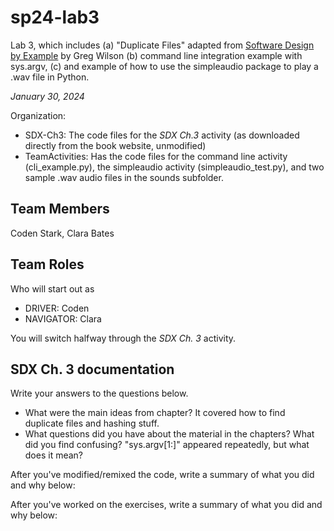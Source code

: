 # sp24-lab3
Lab 3, which includes (a) "Duplicate Files" adapted from [Software Design by Example](https://third-bit.com/sdxpy/) by Greg Wilson (b) command line integration example with sys.argv, (c) and example of how to use the simpleaudio package to play a .wav file in Python.

_January 30, 2024_

Organization:
* SDX-Ch3: The code files for the _SDX Ch.3_ activity (as downloaded directly from the book website, unmodified) 
* TeamActivities: Has the code files for the command line activity (cli_example.py), the simpleaudio activity (simpleaudio_test.py), and two sample .wav audio files in the sounds subfolder.

## Team Members
Coden Stark, Clara Bates

## Team Roles
Who will start out as
* DRIVER: Coden
* NAVIGATOR: Clara

You will switch halfway through the _SDX Ch. 3_ activity.

## SDX Ch. 3 documentation

Write your answers to the questions below.

* What were the main ideas from chapter?
  It covered how to find duplicate files and hashing stuff.
* What questions did you have about the material in the chapters? What did you find confusing?
  "sys.argv[1:]" appeared repeatedly, but what does it mean?

After you've modified/remixed the code, write a summary of what you did and why below:


After you've worked on the exercises, write a summary of what you did and why below:




